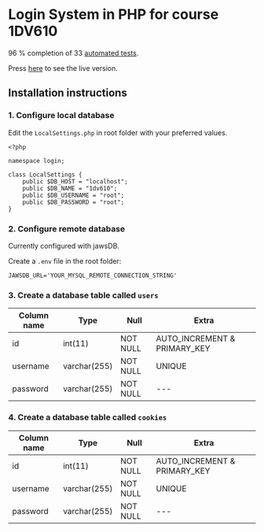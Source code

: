 # Login System in PHP for course 1DV610

96 % completion of 33 [automated tests](http://csquiz.lnu.se:25083/index.php).

Press [here](https://ab224qr-1dv610-lab-2.herokuapp.com/) to see the live version.

## Installation instructions

### 1. Configure local database

Edit the `LocalSettings.php` in root folder with your preferred values.

```
<?php

namespace login;

class LocalSettings {
    public $DB_HOST = "localhost";
    public $DB_NAME = "1dv610";
    public $DB_USERNAME = "root";
    public $DB_PASSWORD = "root";
}
```

### 2. Configure remote database

Currently configured with jawsDB.

Create a `.env` file in the root folder:

```
JAWSDB_URL='YOUR_MYSQL_REMOTE_CONNECTION_STRING'
```

### 3. Create a database table called `users`

| Column name | Type | Null | Extra |
| ----------- | ----------- | ----------- | ----------- |
| id | int(11) | NOT NULL | AUTO_INCREMENT & PRIMARY_KEY |
| username | varchar(255) | NOT NULL | UNIQUE |
| password | varchar(255) | NOT NULL | --- |

### 4. Create a database table called `cookies`

| Column name | Type | Null | Extra |
| ----------- | ----------- | ----------- | ----------- |
| id | int(11) | NOT NULL | AUTO_INCREMENT & PRIMARY_KEY |
| username | varchar(255) | NOT NULL | UNIQUE |
| password | varchar(255) | NOT NULL | --- |
